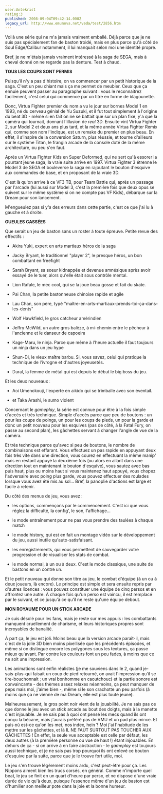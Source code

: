 ```yaml
---
user:Antekrist
rating:3
published: 2008-09-04T09:42:14.000Z
legacy_url: http://www.emunova.net/veda/test/2856.htm
---
```

Voilà une série qui ne m'a jamais vraiment emballé. Déjà parce que je ne suis pas spécialement fan de baston troidé, mais en plus parce qu'à côté de Soul Edge/Calibur notamment, il lui manquait selon moi une identité propre.  

Bref, je ne m'étais jamais vraiment intéressé à la saga de SEGA, mais à cheval donné on ne regarde pas la denture. Test à chaud.  

  

**TOUS LES COUPS SONT PERMIS**  

Puisqu'il n'y a pas d'histoire, on va commencer par un petit historique de la saga. C'est un peu chiant mais ça me permet de meubler. Ceux que ça ennuie peuvent passer au paragraphe suivant : vous le reconnaitrez facilement, c'est celui qui commence par un titre en forme de blagounette.  

Donc, Virtua Fighter premier du nom a vu le jour sur bornes Model 1 en 1993, né du cerveau génial de Yu Suzuki, et il fut tout simplement à l'origine du beat 3D - même si en fait on ne se battait que sur un plan fixe, y'a que la caméra qui tournait, donnant l'illusion de _real_ 3D. Ensuite vint Virtua Fighter 2, sur Model 2 et deux ans plus tard, et la même année Virtua Fighter Remix qui, comme son nom l'indique, est un remake du premier en plus beau. En effet, il s'inspire de la conversion Saturn, plus réussie, et tourne d'ailleurs sur le système Titan, le frangin arcade de la console doté de la même architecture, ou peu s'en faut.  

Après un Virtua Fighter Kids en Super Deformed, qui ne sert qu'à essorer la pourtant jeune saga, la vraie suite arrive en 1997\. Virtua Fighter 3 étrenne le Model 3 de SEGA et bouleverse la saga en rajoutant le bouton d'esquive aux commandes de base, et en proposant de la vraie 3D.  

C'est là qu'on arrive à ce VF3 TB, pour Team Battle qui, après un passage par l'arcade (lui aussi sur Model 3, c'est la première fois que deux opus se suivent sur le même système si on ne compte pas VF Kids), débarque sur la Dream pour son lancement.  

M'engueulez pas si y'a des erreurs dans cette partie, c'est ce que j'ai lu à gauche et à droite.  

  

**GUEULES CASSÉES**  

Que serait un jeu de baston sans un roster à toute épreuve. Petite revue des effectifs :  

- Akira Yuki, expert en arts martiaux héros de la saga  

- Jacky Bryant, le traditionnel "player 2", le presque héros, un bon combattant en freefight  

- Sarah Bryant, sa soeur kidnappée et devenue amnésique après avoir essayé de le tuer, alors qu'elle était sous contrôle mental.  

- Lion Rafale, le mec cool, qui se la joue beau gosse et fait du skate.  

- Pai Chan, la petite bastonneuse chinoise rapide et agile  

- Lau Chan, son père, typé "maître-en-arts-martiaux-prends-toi-ça-dans-les-dents"  

- Wolf Hawkfield, le gros catcheur amérindien  

- Jeffry McWild, un autre gros balèze, à mi-chemin entre le pêcheur à l'ancienne et le danseur de capoeira  

- Kage-Maru, le ninja. Parce que même à l'heure actuelle il faut toujours un ninja dans un jeu hype  

- Shun-Di, le vieux maître barbu. Si, vous savez, celui qui pratique la technique de l'ivrogne et d'autres joyeusetés.  

- Dural, la femme de métal qui est depuis le début le big boss du jeu.  

Et les deux nouveaux :   

- Aoi Umenokouji, l'experte en aikido qui se trimballe avec son éventail.  

- et Taka Arashi, le sumo violent  

  

Concernant le _gameplay_, la série est connue pour être à la fois simple d'accès et très technique. Simple d'accès parce que peu de boutons : un pour les coups de poings, un pour les coups de pieds, un pour la garde et donc un petit nouveau pour les esquives (pas de côté, à la Fatal Fury, on passe au second plan), les gâchettes servant à changer l'angle de vue de la caméra.  

Et très technique parce qu'avec si peu de boutons, le nombre de combinaisons est effarant. Vous effectuez un pas rapide en appuyant deux fois très vite dans une direction, vous courez en effectuant la même manip' mais en restant appuyé la deuxième fois (ou alors en allant dans une direction tout en maintenant le bouton d'esquive), vous sautez avec bas puis haut, plus ou moins haut si vous maintenez haut appuyé, vous chopez l'adversaire avec poing plus garde, vous pouvez effectuer des roulades lorsque vous avez été mis au sol... Bref, la panoplie d'actions est large et facile à retenir.  

  

Du côté des menus de jeu, vous avez :   

- les options, commençons par le commencement. C'est ici que vous réglez la difficulté, la config', le son, l'affichage...  

- le mode entraînement pour ne pas vous prendre des taulées à chaque match  

- le mode history, qui est en fait un montage vidéo sur le développement du jeu, aussi inutile qu'auto-satisfaisant.  

- les enregistrements, qui vous permettent de sauvegarder votre progression et de visualiser les stats de combat.  

- le mode normal, à un ou à deux. C'est le mode classique, une suite de bastons en un contre un.  

  

Et le petit nouveau qui donne son titre au jeu, le combat d'équipe (à un ou à deux joueurs, là encore). Le principe est simple et sera ensuite repris par d'autres licences : vous pouvez constituer une équipe de cinq persos et en affrontez une autre. À chaque fois qu'un perso est vaincu, il est remplacé par le suivant, et ce jusqu'à ce qu'il ne reste qu'une équipe debout.  

  

**MON ROYAUME POUR UN STICK ARCADE**  

Je suis désolé pour les fans, mais je reste sur mes appuis : les combattants manquent cruellement de charisme, et leurs historiques propres sont incroyables de banalité.  

À part ça, le jeu est joli. Moins beau que la version arcade paraît-il, mais c'est de la jolie 3D bien moins pixellisée que les précédents épisodes, et même si on distingue encore les polygones sous les textures, ça passe mieux qu'avant. Par contre les couleurs font un peu fades, à moins que ce ne soit une impression.  

Les animations sont enfin réalistes (je me souviens dans le 2, quand je-sais-plus-qui faisait un coup de pied retourné, on avait l'impression qu'il se tire-bouchonnait ; un vrai bonhomme en caoutchouc) et la partie sonore est convaincante - des thèmes assez relaxes néanmoins, ça peut manquer de peps mais moi, j'aime bien -, même si le son crachotte un peu parfois (à moins que ça ne vienne de ma Dream, elle est plus toute jeune).  

Malheureusement, le gros point noir vient de la jouabilité. Je ne sais pas ce que donne le jeu avec un stick arcade au bout des doigts, mais à la manette c'est injouable. Je ne sais pas à quoi ont pensé les mecs quand ils ont conçu la bécane, mais j'aurais préféré pas de VMU et un pad plus mince. Et puis où est-ce qu'on les met, nos index, hein ? Moi j'ai l'habitude de les mettre sur les gâchettes, et là IL NE FAUT SURTOUT PAS TOUCHER AUX GÂCHETTES ! En effet, la seule vue acceptable est celle par défaut, les deux autres (à la première personne ou vue de haut !) étant injouables. En dehors de ça - si on arrive à en faire abstraction - le _gameplay_ est toujours aussi technique, et je ne sais pas trop pourquoi ils ont enlevé ce bouton d'esquive par la suite, parce que je le trouve fort utile, moi.  

Le jeu s'en trouve légèrement moins ardu, c'est peut-être pour ça. Les Nippons aiment bien les trucs corsés, en général. Comme n'importe quel beat, le jeu se finit en un quart d'heure par perso, et ne dispose d'une vraie durée de vie qu'à deux, puisque l'essence même d'un jeu de baston est d'humilier son meilleur pote dans la joie et la bonne humeur.